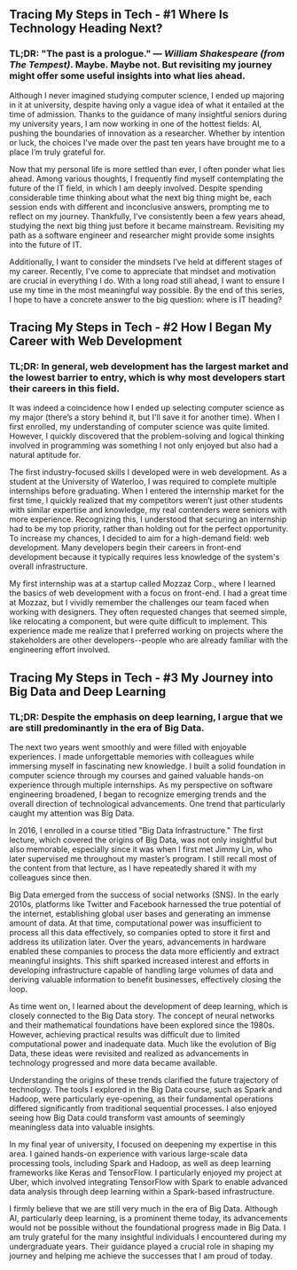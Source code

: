 ## Tracing My Steps in Tech - #1 Where Is Technology Heading Next?

### TL;DR: "The past is a prologue." — _William Shakespeare (from The Tempest)_. Maybe. Maybe not. But revisiting my journey might offer some useful insights into what lies ahead.

Although I never imagined studying computer science, I ended up majoring in it at university, despite having only a vague idea of what it entailed at the time of admission. Thanks to the guidance of many insightful seniors during my university years, I am now working in one of the hottest fields: AI, pushing the boundaries of innovation as a researcher. Whether by intention or luck, the choices I've made over the past ten years have brought me to a place I’m truly grateful for.

Now that my personal life is more settled than ever, I often ponder what lies ahead. Among various thoughts, I frequently find myself contemplating the future of the IT field, in which I am deeply involved. Despite spending considerable time thinking about what the next big thing might be, each session ends with different and inconclusive answers, prompting me to reflect on my journey. Thankfully, I’ve consistently been a few years ahead, studying the next big thing just before it became mainstream. Revisiting my path as a software engineer and researcher might provide some insights into the future of IT.

Additionally, I want to consider the mindsets I’ve held at different stages of my career. Recently, I've come to appreciate that mindset and motivation are crucial in everything I do. With a long road still ahead, I want to ensure I use my time in the most meaningful way possible. By the end of this series, I hope to have a concrete answer to the big question: where is IT heading?

## Tracing My Steps in Tech - #2 How I Began My Career with Web Development

### TL;DR: In general, web development has the largest market and the lowest barrier to entry, which is why most developers start their careers in this field.

It was indeed a coincidence how I ended up selecting computer science as my major (there’s a story behind it, but I'll save it for another time). When I first enrolled, my understanding of computer science was quite limited. However, I quickly discovered that the problem-solving and logical thinking involved in programming was something I not only enjoyed but also had a natural aptitude for.

The first industry-focused skills I developed were in web development. As a student at the University of Waterloo, I was required to complete multiple internships before graduating. When I entered the internship market for the first time, I quickly realized that my competitors weren’t just other students with similar expertise and knowledge, my real contenders were seniors with more experience. Recognizing this, I understood that securing an internship had to be my top priority, rather than holding out for the perfect opportunity. To increase my chances, I decided to aim for a high-demand field: web development. Many developers begin their careers in front-end development because it typically requires less knowledge of the system's overall infrastructure.

My first internship was at a startup called Mozzaz Corp., where I learned the basics of web development with a focus on front-end. I had a great time at Mozzaz, but I vividly remember the challenges our team faced when working with designers. They often requested changes that seemed simple, like relocating a component, but were quite difficult to implement. This experience made me realize that I preferred working on projects where the stakeholders are other developers--people who are already familiar with the engineering effort involved.

## Tracing My Steps in Tech - #3 My Journey into Big Data and Deep Learning

### TL;DR: Despite the emphasis on deep learning, I argue that we are still predominantly in the era of Big Data.

The next two years went smoothly and were filled with enjoyable experiences. I made unforgettable memories with colleagues while immersing myself in fascinating new knowledge. I built a solid foundation in computer science through my courses and gained valuable hands-on experience through multiple internships. As my perspective on software engineering broadened, I began to recognize emerging trends and the overall direction of technological advancements. One trend that particularly caught my attention was Big Data.

In 2016, I enrolled in a course titled "Big Data Infrastructure." The first lecture, which covered the origins of Big Data, was not only insightful but also memorable, especially since it was when I first met Jimmy Lin, who later supervised me throughout my master’s program. I still recall most of the content from that lecture, as I have repeatedly shared it with my colleagues since then.

Big Data emerged from the success of social networks (SNS). In the early 2010s, platforms like Twitter and Facebook harnessed the true potential of the internet, establishing global user bases and generating an immense amount of data. At that time, computational power was insufficient to process all this data effectively, so companies opted to store it first and address its utilization later. Over the years, advancements in hardware enabled these companies to process the data more efficiently and extract meaningful insights. This shift sparked increased interest and efforts in developing infrastructure capable of handling large volumes of data and deriving valuable information to benefit businesses, effectively closing the loop.

As time went on, I learned about the development of deep learning, which is closely connected to the Big Data story. The concept of neural networks and their mathematical foundations have been explored since the 1980s. However, achieving practical results was difficult due to limited computational power and inadequate data. Much like the evolution of Big Data, these ideas were revisited and realized as advancements in technology progressed and more data became available.

Understanding the origins of these trends clarified the future trajectory of technology. The tools I explored in the Big Data course, such as Spark and Hadoop, were particularly eye-opening, as their fundamental operations differed significantly from traditional sequential processes. I also enjoyed seeing how Big Data could transform vast amounts of seemingly meaningless data into valuable insights.

In my final year of university, I focused on deepening my expertise in this area. I gained hands-on experience with various large-scale data processing tools, including Spark and Hadoop, as well as deep learning frameworks like Keras and TensorFlow. I particularly enjoyed my project at Uber, which involved integrating TensorFlow with Spark to enable advanced data analysis through deep learning within a Spark-based infrastructure.

I firmly believe that we are still very much in the era of Big Data. Although AI, particularly deep learning, is a prominent theme today, its advancements would not be possible without the foundational progress made in Big Data. I am truly grateful for the many insightful individuals I encountered during my undergraduate years. Their guidance played a crucial role in shaping my journey and helping me achieve the successes that I am proud of today.
